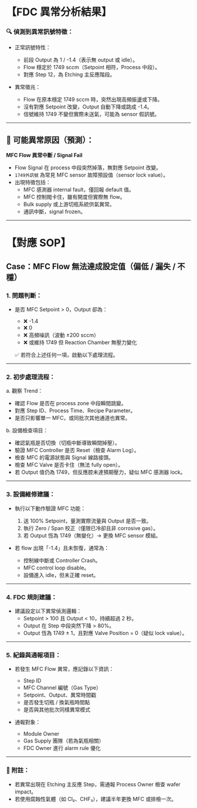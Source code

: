 # 【FDC 異常分析結果】

### 🔍 偵測到異常訊號特徵：
- 正常訊號特性：
  - 前段 Output 為 1 / -1.4（表示無 output 或 idle）。
  - Flow 穩定於 1749 sccm（Setpoint 相符，Process 中段）。
  - 對應 Step 12，為 Etching 主反應階段。

- 異常徵兆：
  - Flow 在原本穩定 1749 sccm 時，突然出現高頻振盪或下降。
  - 沒有對應 Setpoint 改變，Output 自動下降或跳成 -1.4。
  - 信號維持 1749 不變但實際未送氣，可能為 sensor 假訊號。

---

## 🧠 可能異常原因（預測）：
**MFC Flow 異常中斷 / Signal Fail**
- Flow Signal 在 process 中段突然掉落，無對應 Setpoint 改變。
- `1749外訊號` 為常見 MFC sensor 故障預設值（sensor lock value）。
- 出現特徵包括：
  - MFC 感測器 internal fault，僅回報 default 值。
  - MFC 控制閥卡住，雖有開度但實際無 flow。
  - Bulk supply 或上游切瓶系統供氣異常。
  - 通訊中斷，signal frozen。

---

# 【對應 SOP】

## Case：MFC Flow 無法達成設定值（偏低 / 漏失 / 不穩）

### 1. 問題判斷：

- 是否 MFC Setpoint > 0，Output 卻為：
  - ❌ -1.4
  - ❌ 0
  - ❌ 高頻噪訊（波動 ±200 sccm）
  - ❌ 或維持 1749 但 Reaction Chamber 無壓力變化

  ✅ 若符合上述任何一項，啟動以下處理流程。

---

### 2. 初步處理流程：

a. 觀察 Trend：
   - 確認 Flow 是否在 process zone 中段瞬間跳變。
   - 對應 Step ID、Process Time、Recipe Parameter。
   - 是否只影響單一 MFC，或同批次其他通道也異常。

b. 設備檢查項目：
   - 確認氣瓶是否切換（切瓶中斷導致瞬間掉壓）。
   - 驗證 MFC Controller 是否 Reset（檢查 Alarm Log）。
   - 檢查 MFC 的電源狀態與 Signal 線路接頭。
   - 檢查 MFC Valve 是否卡住（無法 fully open）。
   - 若 Output 值仍為 1749，但反應腔未達預期壓力，疑似 MFC 感測器 lock。

---

### 3. 設備維修建議：

- 執行以下動作驗證 MFC 功能：
  1. 送 100% Setpoint，量測實際流量與 Output 是否一致。
  2. 執行 Zero / Span 校正（僅限已冷卻且非 corrosive gas）。
  3. 若 Output 恆為 1749（無變化）→ 更換 MFC sensor 模組。

- 若 flow 出現「-1.4」且未恢復，通常為：
  - 控制線中斷或 Controller Crash。
  - MFC control loop disable。
  - 設備進入 idle，但未正確 reset。

---

### 4. FDC 規則建議：

- 建議設定以下異常偵測邏輯：
  - Setpoint > 100 且 Output < 10，持續超過 2 秒。
  - Output 在 Step 中段突然下降 > 80%。
  - Output 恆為 1749 ± 1，且對應 Valve Position = 0（疑似 lock value）。

---

### 5. 紀錄與通報項目：

- 若發生 MFC Flow 異常，應記錄以下資訊：
  - Step ID
  - MFC Channel 編號（Gas Type）
  - Setpoint、Output、異常時間戳
  - 是否發生切瓶 / 換氣瓶時間點
  - 是否與其他批次同樣異常模式

- 通報對象：
  - Module Owner
  - Gas Supply 團隊（若為氣瓶相關）
  - FDC Owner 進行 alarm rule 優化

---

### 📘 附註：

- 若異常出現在 Etching 主反應 Step，需通報 Process Owner 檢查 wafer impact。
- 若使用腐蝕性氣體（如 Cl₂、CHF₃），建議半年更換 MFC 或排檢一次。